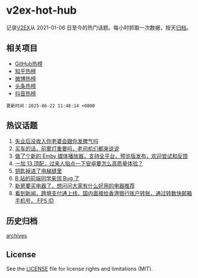 # v2ex-hot-hub

 记录[V2EX](https://www.v2ex.com/)从 2021-01-06 日至今的热门话题。每小时抓取一次数据，按天[归档](archives)。
 
 ## 相关项目

- [GitHub热榜](https://github.com/snaildev/github-hot-hub)
- [知乎热榜](https://github.com/snaildev/zhihu-hot-hub)
- [微博热榜](https://github.com/snaildev/weibo-hot-hub)
- [头条热榜](https://github.com/snaildev/toutiao-hot-hub)
- [抖音热榜](https://github.com/snaildev/douyin-hot-hub)


 `更新时间：2025-06-22 11:48:14 +0800`

## 热议话题

1. [失业后没收入你老婆会跟你发脾气吗](https://www.v2ex.com/t/1140098)
1. [买车的话，前雾灯重要吗，老司机们都来说说](https://www.v2ex.com/t/1140102)
1. [做了个新的 Emby 媒体播放器，支持全平台，预览版发布，欢迎尝试和反馈](https://www.v2ex.com/t/1140115)
1. [一加 13 顶配，过来人指点一下安卓要怎么高质量体验？](https://www.v2ex.com/t/1140146)
1. [钥匙掉进了电梯缝里](https://www.v2ex.com/t/1140189)
1. [B 站的前端同学来领 Bug 了](https://www.v2ex.com/t/1140113)
1. [新房要买电器了，想问问大家有什么好用的电器推荐](https://www.v2ex.com/t/1140173)
1. [看到新闻，跨境支付通上线，国内直接给香港银行账户转账，通过转数快邮箱手机号， FPS ID](https://www.v2ex.com/t/1140103)

## 历史归档

[archives](archives)

## License

See the [LICENSE](LICENSE) file for license rights and limitations (MIT).
